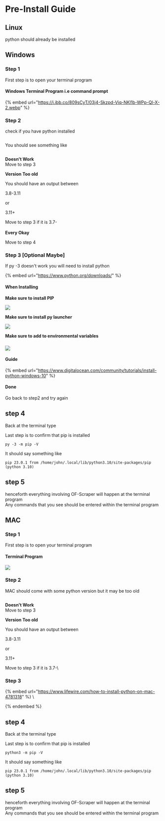 # Pre-Install Guide

## Linux

python should already be installed

## Windows

### Step 1

First step is to open your terminal program



#### Windows Terminal Program i.e command prompt

{% embed url="https://i.ibb.co/809sCyT/03j4-Skzpd-Viq-NKl1b-WPp-Ql-X-2.webp" %}

### Step 2

check if you have python installed

<figure><img src="../.gitbook/assets/image (6).png" alt=""><figcaption></figcaption></figure>

You should see something like

<figure><img src="../.gitbook/assets/image (8).png" alt=""><figcaption></figcaption></figure>

**Doesn't Work**\
Move to step 3

**Version Too old**

You should have an output between

3.8-3.11

or

3.11+

Move to step 3 if it is 3.7-\
\
**Every Okay**

Move to step 4

### Step 3 \[Optional Maybe]

If py -3 doesn't work you will need to install python

{% embed url="https://www.python.org/downloads/" %}

#### When Installing

**Make sure to install PIP**

![](<../.gitbook/assets/image (2).png>)

**Make sure to install py launcher**

![](<../.gitbook/assets/image (2).png>)

**Make sure to add to environmental variables**

### ![](<../.gitbook/assets/image (10).png>)



#### Guide

{% embed url="https://www.digitalocean.com/community/tutorials/install-python-windows-10" %}

#### Done

Go back to step2 and try again



## step 4

Back at the terminal type

Last step is to confirm that pip is installed

```
py -3 -m pip -V
```

It should say something like

```
pip 23.0.1 from /home/john/.local/lib/python3.10/site-packages/pip (python 3.10)

```

## &#x20;step 5

henceforth everything involving OF-Scraper will happen at the terminal program\
Any commands that you see should be entered within the terminal program

## MAC&#x20;

### Step 1

First step is to open your terminal program

#### Terminal Program

![](../.gitbook/assets/image.png)

### Step 2

MAC should come with some python version but it may be too old

<figure><img src="../.gitbook/assets/image (7).png" alt=""><figcaption></figcaption></figure>

**Doesn't Work**\
Move to step 3

**Version Too old**

You should have an output between

3.8-3.11

or

3.11+

Move to step 3 if it is 3.7-\




### Step 3

{% embed url="https://www.lifewire.com/how-to-install-python-on-mac-4781318" %}
\

{% endembed %}

## step 4

Back at the terminal type

Last step is to confirm that pip is installed

```
python3 -m pip -V
```

It should say something like

```
pip 23.0.1 from /home/john/.local/lib/python3.10/site-packages/pip (python 3.10)

```

## &#x20;step 5

henceforth everything involving OF-Scraper will happen at the terminal program\
Any commands that you see should be entered within the terminal program
